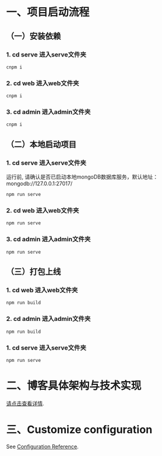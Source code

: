 # 一、项目启动流程

## （一）安装依赖
### 1. cd serve 进入serve文件夹
```
cnpm i
```
### 2. cd web 进入web文件夹
```
cnpm i
```
### 3. cd admin 进入admin文件夹
```
cnpm i
```
## （二）本地启动项目
### 1. cd serve 进入serve文件夹
运行前, 请确认是否已启动本地mongoDB数据库服务，默认地址：mongodb://127.0.0.1:27017/
```
npm run serve
```
### 2. cd web 进入web文件夹
```
npm run serve
```
### 3. cd admin 进入admin文件夹
```
npm run serve
```
## （三）打包上线
### 1. cd web 进入web文件夹
```
npm run build
```
### 2. cd admin 进入admin文件夹
```
npm run build
```
### 1. cd serve 进入serve文件夹
```
npm run serve
```
# 二、博客具体架构与技术实现
[请点击查看详情](https://www.coco727.com/blog/5e6241637a6658290597f2d6).

# 三、Customize configuration
See [Configuration Reference](https://cli.vuejs.org/config/).
